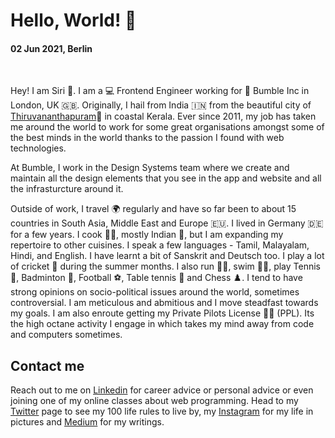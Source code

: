 # Hello, World! 👋

#### 02 Jun 2021, Berlin

&nbsp;

Hey! I am Siri 🚀. I am a 💻 Frontend Engineer working for 💛 Bumble Inc in London, UK 🇬🇧. Originally, I hail from India 🇮🇳 from the beautiful city of [Thiruvananthapuram](https://en.wikipedia.org/wiki/Thiruvananthapuram)🌴 in coastal Kerala. Ever since 2011, my job has taken me around the world to work for some great organisations amongst some of the best minds in the world thanks to the passion I found with web technologies.

At Bumble, I work in the Design Systems team where we create and maintain all the design elements that you see in the app and website and all the infrasturcture around it.

Outside of work, I travel 🌍 regularly and have so far been to about 15 countries in South Asia, Middle East and Europe 🇪🇺. I lived in Germany 🇩🇪 for a few years. I cook 👨‍🍳, mostly Indian 🍛, but I am expanding my repertoire to other cuisines. I speak a few languages - Tamil, Malayalam, Hindi, and English. I have learnt a bit of Sanskrit and Deutsch too. I play a lot of cricket 🏏 during the summer months. I also run 🏃‍♂️, swim 🏊‍♂️, play Tennis 🎾, Badminton 🏸, Football ⚽, Table tennis 🏓 and Chess ♟️. I tend to have strong opinions on socio-political issues around the world, sometimes controversial. I am meticulous and abmitious and I move steadfast towards my goals. I am also enroute getting my Private Pilots License 👨‍✈️ (PPL). Its the high octane activity I engage in which takes my mind away from code and computers sometimes. 

## Contact me

Reach out to me on [Linkedin](https://linkedin.sreeram.io/) for career advice or personal advice or even joining one of my online classes about web programming.
Head to my [Twitter](https://twitter.sreeram.io/) page to see my 100 life rules to live by, my [Instagram](https://instagram.sreeram.io) for my life in pictures and [Medium](https://medium.sreeram.io/) for my writings.

<!--![](https://github-readme-stats.vercel.app/api?username=sreeramofficial&show_icons=true&count_private=true)-->
